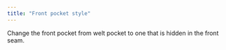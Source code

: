 ```yaml
---
title: "Front pocket style"
---
```


Change the front pocket from welt pocket to one that is hidden in the front seam.